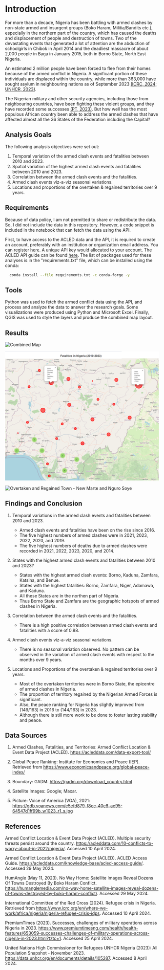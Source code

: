# Introduction
For more than a decade, Nigeria has been battling with armed clashes by non-state armed and insurgent groups (Boko Haram, Militia/Bandits etc.), especially in the northern part of the country, which has caused the deaths and displacement of people and destruction of towns. Two of the devastating events that generated a lot of attention are the abduction of schoolgirls in Chibok in April 2014 and the deadliest massacre of about 2,000 people in Baga in January 2015, both in Borno State, North East Nigeria. 

An estimated 2 million people have been forced to flee from their homes because of the armed conflict in Nigeria. A significant portion of these individuals are displaced within the country, while more than 363,000 have sought asylum in neighbouring nations as of September 2023 [(ICRC, 2024;](https://www.icrc.org/en/where-we-work/africa/nigeria/nigeria-refugee-crisis-idps) [UNHCR, 2023)](https://data.unhcr.org/en/documents/details/105287). 

The Nigerian military and other security agencies, including those from neighbouring countries, have been fighting these violent groups, and they have recorded some successes [(PT, 2023)](https://www.premiumtimesng.com/health/health-features/653059-successes-challenges-of-military-operations-across-nigeria-in-2023.html?tztc=1). But how well has the most populous African country been able to address the armed clashes that have affected almost all the 36 States of the Federation including the Capital?  

## Analysis Goals
The following analysis objectives were set out:

1. Temporal variation of the armed clash events and fatalities between 2010 and 2023.
2. Spatial variation of the highest armed clash events and fatalities between 2010 and 2023.
3. Correlation between the armed clash events and the fatalities.
4. Armed clash events viz-a-viz seasonal variations. 
5. Locations and proportions of the overtaken & regained territories over 9 years.

## Requirements
Because of data policy, I am not permitted to share or redistribute the data. So, I did not include the data in this repository. However, a code snippet is included in the notebook that can fetch the data using the API.

First, to have access to the ACLED data and the API, it is required to create an account, preferably with an institution or organization email address. You can register [here](https://developer.acleddata.com/). A unique API key would allocated to your account. The ACLED API guide can be found [here](https://acleddata.com/knowledge-base/acled-access-guide/). The list of packages used for these analyses is in the "requirements.txt" file, which can be installed using the conda:

```bash
  conda install --file requirements.txt -c conda-forge -y
```

## Tools 
Python was used to fetch the armed conflict data using the API, and process and analyze the data to answer the research goals. Some visualizations were produced using Python and Microsoft Excel. Finally, QGIS was used to style the layers and produce the combined map layout. 


## Results
![Combined Map](Maps_Images/Spatio_Temporal_Analysis_of_Armed_Clash_Events_and_Fatalities_in_Nigeria.png "Combined Map")

![Combined Map](Maps_Images/Fatalities_Screenshots.png "Fatalities Map with highlights on Borno and Zamfara States")

![Overtaken and Regained Town - New Marte and Nguro Soye](Maps_Images/Overtaken_and_Regained_Town_New_Marte_and_Nguro_Soye.png "Overtaken and Regained Town- New Marte and Nguro Soye in Borno State")

## Findings and Conclusion
1. Temporal variations in the armed clash events and fatalities between 2010 and 2023.

   * Armed clash events and fatalities have been on the rise since 2016.
   * The five highest numbers of armed clashes were in 2021, 2023, 2022, 2020, and 2019.
   * The five highest numbers of deaths due to armed clashes were recorded in 2021, 2022, 2023, 2020, and 2014.

2. States with the highest armed clash events and fatalities between 2010 and 2023?
   * States with the highest armed clash events: Borno, Kaduna, Zamfara, Katsina, and Benue. 
   * States with the highest fatalities: Borno, Zamfara, Niger, Adamawa, and Kaduna.
   * All these States are in the northen part of Nigeria.
   * Thus Borno State and Zamfara are the geographic hotspots of armed clashes in Nigeria.

3. Correlation between the armed clash events and the fatalities.
    * There is a high positive correlation between armed clash events and fatalities with a score of 0.88.

4. Armed clash events viz-a-viz seasonal variations.
    * There is no seasonal variation observed. No pattern can be observed in the variation of armed clash events with respect to the months over 9 years.

5. Locations and Proportions of the overtaken & regained territories over 9 years.
    * Most of the overtaken territories were in Borno State, the epicentre of armed clashes in Nigeria. 
    * The proportion of territory regained by the Nigerian Armed Forces is significant. 
    * Also, the peace ranking for Nigeria has slightly improved from (149/163) in 2016 to (144/163) in 2023. 
    * Although there is still more work to be done to foster lasting stability and peace.

## Data Sources
1. Armed Clashes, Fatalities, and Territories: Armed Conflict Location & Event Data Project (ACLED). https://acleddata.com/data-export-tool/

2. Global Peace Ranking: Institute for Economics and Peace (IEP). Retrieved from https://www.economicsandpeace.org/global-peace-index/

3. Boundary: GADM. https://gadm.org/download_country.html

4. Satellite Images: Google; Maxar.

5. Picture: Voice of America (VOA), 2021: https://gdb.voanews.com/e5efd879-f8ec-40e8-ae95-64547d1ff99b_w1023_r1_s.jpg


## References
Armed Conflict Location & Event Data Project (ACLED). Multiple security threats persist around the country. https://acleddata.com/10-conflicts-to-worry-about-in-2022/nigeria/. Accessed 10 April 2024.

Armed Conflict Location & Event Data Project (ACLED). ACLED Access Guide. https://acleddata.com/knowledge-base/acled-access-guide/. Accessed 29 May 2024. 

HumAngle (May 11, 2023). No Way Home: Satellite Images Reveal Dozens Of Towns Destroyed By Boko Haram Conflict. https://humanglemedia.com/no-way-home-satellite-images-reveal-dozens-of-towns-destroyed-by-boko-haram-conflict/. Accessed 29 May 2024. 

International Committee of the Red Cross (2024). Refugee crisis in Nigeria. Retrieved from https://www.icrc.org/en/where-we-work/africa/nigeria/nigeria-refugee-crisis-idps. Accessed 10 April 2024. 

PremiumTimes (2023). Successes, challenges of military operations across Nigeria in 2023. https://www.premiumtimesng.com/health/health-features/653059-successes-challenges-of-military-operations-across-nigeria-in-2023.html?tztc=1. Accessed 25 April 2024. 

United Nations High Commissioner for Refugees UNHCR Nigeria (2023): All Population Snapshot - November 2023.  https://data.unhcr.org/en/documents/details/105287. Accessed 8 April 2024. 